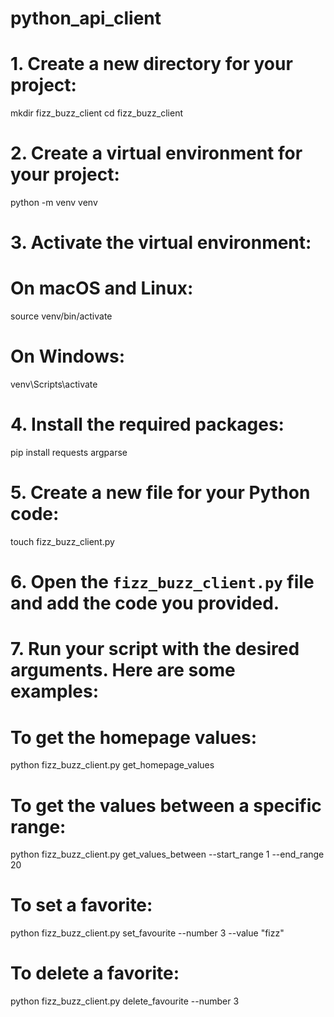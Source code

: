 # python_api_client
# 1. Create a new directory for your project:
mkdir fizz_buzz_client
cd fizz_buzz_client

# 2. Create a virtual environment for your project:
python -m venv venv

# 3. Activate the virtual environment:
# On macOS and Linux:
source venv/bin/activate
# On Windows:
venv\Scripts\activate

# 4. Install the required packages:
pip install requests argparse

# 5. Create a new file for your Python code:
touch fizz_buzz_client.py

# 6. Open the `fizz_buzz_client.py` file and add the code you provided.

# 7. Run your script with the desired arguments. Here are some examples:
# To get the homepage values:
python fizz_buzz_client.py get_homepage_values
# To get the values between a specific range:
python fizz_buzz_client.py get_values_between --start_range 1 --end_range 20
# To set a favorite:
python fizz_buzz_client.py set_favourite --number 3 --value "fizz"
# To delete a favorite:
python fizz_buzz_client.py delete_favourite --number 3
